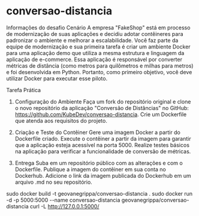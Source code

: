 # conversao-distancia

Informações do desafio
Cenário
A empresa "FakeShop" está em processo de modernização de suas aplicações e decidiu adotar contêineres para padronizar o ambiente e melhorar a escalabilidade. Você faz parte da equipe de modernização e sua primeira tarefa é criar um ambiente Docker para uma aplicação demo que utiliza a mesma estrutura e linguagem da aplicação de e-commerce. Essa aplicação é responsável por converter métricas de distância (como metros para quilômetros e milhas para metros) e foi desenvolvida em Python. Portanto, como primeiro objetivo, você deve utilizar Docker para executar esse piloto.


Tarefa Prática

1. Configuração do Ambiente
Faça um fork do repositório original e clone o novo repositório da aplicação "Conversão de Distâncias" no GitHub: https://github.com/KubeDev/conversao-distancia.
Crie um Dockerfile que atenda aos requisitos do projeto.

2. Criação e Teste do Contêiner
Gere uma imagem Docker a partir do Dockerfile criado.
Execute o contêiner a partir da imagem para garantir que a aplicação esteja acessível na porta 5000.
Realize testes básicos na aplicação para verificar a funcionalidade de conversão de métricas.

3. Entrega
Suba em um repositório público com as alterações e com o Dockerfile.
Publique a imagem do contêiner em sua conta no Dockerhub.
Adicione o link da imagem publicada do Dockerhub em um arquivo .md no seu repositório.


sudo docker build -t geovanegrippa/conversao-distancia .
sudo docker run -d -p 5000:5000 --name conversao-distancia geovanegrippa/conversao-distancia
curl -L http://127.0.0.1:5000/